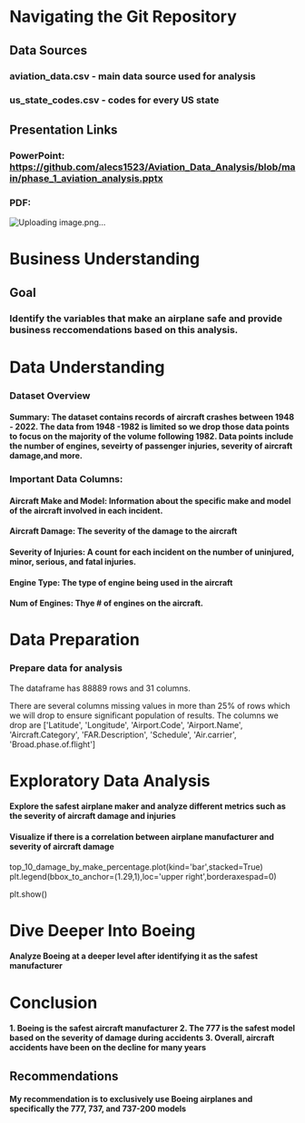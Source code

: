 # Navigating the Git Repository

## Data Sources
### aviation_data.csv - main data source used for analysis
### us_state_codes.csv - codes for every US state

## Presentation Links
### PowerPoint: https://github.com/alecs1523/Aviation_Data_Analysis/blob/main/phase_1_aviation_analysis.pptx
### PDF: 

![Uploading image.png…]()

# Business Understanding
## Goal
### Identify the variables that make an airplane safe and provide business reccomendations based on this analysis. 

# Data Understanding
### Dataset Overview
#### Summary: The dataset contains records of aircraft crashes between 1948 - 2022. The data from 1948 -1982 is limited so we drop those data points to focus on the majority of the volume following 1982. Data points include the number of engines, seveirty of passenger injuries, severity of aircraft damage,and more.

### Important Data Columns:

#### Aircraft Make and Model: Information about the specific make and model of the aircraft involved in each incident.

#### Aircraft Damage: The severity of the damage to the aircraft

#### Severity of Injuries: A count for each incident on the number of uninjured, minor, serious, and fatal injuries.

#### Engine Type: The type of engine being used in the aircraft

#### Num of Engines: Thye # of engines on the aircraft.

# Data Preparation
### Prepare data for analysis

The dataframe has 88889 rows and 31 columns. 

There are several columns missing values in more than 25% of rows which we will drop to ensure significant population of results. The columns we drop are ['Latitude', 'Longitude', 'Airport.Code', 'Airport.Name', 'Aircraft.Category', 'FAR.Description', 'Schedule', 'Air.carrier', 'Broad.phase.of.flight']



# Exploratory Data Analysis
#### Explore the safest airplane maker and analyze different metrics such as the severity of aircraft damage and injuries

#### Visualize if there is a correlation between airplane manufacturer and severity of aircraft damage

top_10_damage_by_make_percentage.plot(kind='bar',stacked=True)
plt.legend(bbox_to_anchor=(1.29,1),loc='upper right',borderaxespad=0)

plt.show()

# Dive Deeper Into Boeing
#### Analyze Boeing at a deeper level after identifying it as the safest manufacturer

# Conclusion
#### 1. Boeing is the safest aircraft manufacturer 2. The 777 is the safest model based on the severity of damage during accidents 3. Overall, aircraft accidents have been on the decline for many years

## Recommendations
#### My recommendation is to exclusively use Boeing airplanes and specifically the 777, 737, and 737-200 models

